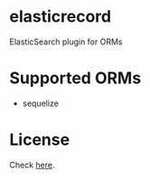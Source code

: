 elasticrecord
=============
ElasticSearch plugin for ORMs

Supported ORMs
==============
* sequelize

License
=======
Check [here](license.md).

